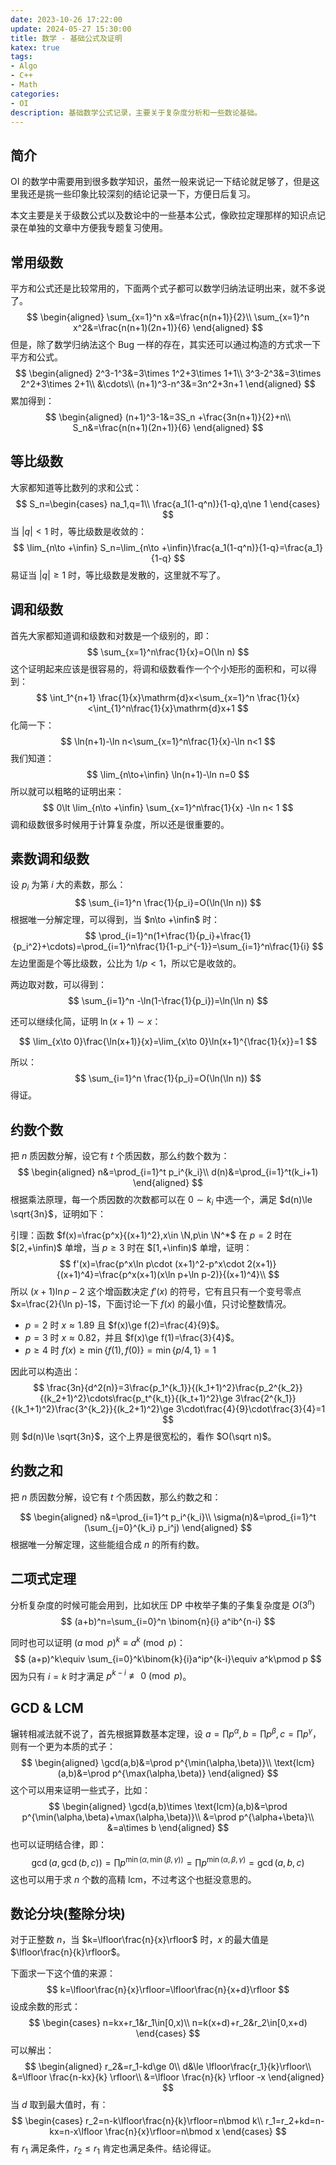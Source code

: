 ```yaml
---
date: 2023-10-26 17:22:00
update: 2024-05-27 15:30:00
title: 数学 - 基础公式及证明
katex: true
tags:
- Algo
- C++
- Math
categories:
- OI
description: 基础数学公式记录，主要关于复杂度分析和一些数论基础。
---
```


## 简介

OI 的数学中需要用到很多数学知识，虽然一般来说记一下结论就足够了，但是这里我还是挑一些印象比较深刻的结论记录一下，方便日后复习。

本文主要是关于级数公式以及数论中的一些基本公式，像欧拉定理那样的知识点记录在单独的文章中方便我专题复习使用。

## 常用级数

平方和公式还是比较常用的，下面两个式子都可以数学归纳法证明出来，就不多说了。
$$
\begin{aligned}
\sum_{x=1}^n x&=\frac{n(n+1)}{2}\\
\sum_{x=1}^n x^2&=\frac{n(n+1)(2n+1)}{6}
\end{aligned}
$$
但是，除了数学归纳法这个 Bug 一样的存在，其实还可以通过构造的方式求一下平方和公式。
$$
\begin{aligned}
2^3-1^3&=3\times 1^2+3\times 1+1\\
3^3-2^3&=3\times 2^2+3\times 2+1\\
&\cdots\\
(n+1)^3-n^3&=3n^2+3n+1
\end{aligned}
$$
累加得到：
$$
\begin{aligned}
(n+1)^3-1&=3S_n +\frac{3n(n+1)}{2}+n\\
S_n&=\frac{n(n+1)(2n+1)}{6}
\end{aligned}
$$

## 等比级数

大家都知道等比数列的求和公式：
$$
S_n=\begin{cases}
na_1,q=1\\
\frac{a_1(1-q^n)}{1-q},q\ne 1
\end{cases}
$$
当 $|q|<1$ 时，等比级数是收敛的：
$$
\lim_{n\to +\infin} S_n=\lim_{n\to +\infin}\frac{a_1(1-q^n)}{1-q}=\frac{a_1}{1-q}
$$
易证当 $|q|\ge 1$ 时，等比级数是发散的，这里就不写了。

## 调和级数

首先大家都知道调和级数和对数是一个级别的，即：
$$
\sum_{x=1}^n\frac{1}{x}=O(\ln n)
$$
这个证明起来应该是很容易的，将调和级数看作一个个小矩形的面积和，可以得到：
$$
\int_1^{n+1} \frac{1}{x}\mathrm{d}x<\sum_{x=1}^n \frac{1}{x}<\int_{1}^n\frac{1}{x}\mathrm{d}x+1
$$
化简一下：
$$
\ln(n+1)-\ln n<\sum_{x=1}^n\frac{1}{x}-\ln n<1
$$
我们知道：
$$
\lim_{n\to+\infin} \ln(n+1)-\ln n=0
$$
所以就可以粗略的证明出来：
$$
0\lt \lim_{n\to +\infin} \sum_{x=1}^n\frac{1}{x} -\ln n< 1
$$
调和级数很多时候用于计算复杂度，所以还是很重要的。

## 素数调和级数

设 $p_i$ 为第 $i$ 大的素数，那么：
$$
\sum_{i=1}^n \frac{1}{p_i}=O(\ln(\ln n))
$$
根据唯一分解定理，可以得到，当 $n\to +\infin$ 时：
$$
\prod_{i=1}^n(1+\frac{1}{p_i}+\frac{1}{p_i^2}+\cdots)=\prod_{i=1}^n\frac{1}{1-p_i^{-1}}=\sum_{i=1}^n\frac{1}{i}
$$
左边里面是个等比级数，公比为 $1/p<1$，所以它是收敛的。

两边取对数，可以得到：
$$
\sum_{i=1}^n -\ln(1-\frac{1}{p_i})=\ln(\ln n)
$$

还可以继续化简，证明 $\ln(x+1)\sim x$：

$$
\lim_{x\to 0}\frac{\ln(x+1)}{x}=\lim_{x\to 0}\ln(x+1)^{\frac{1}{x}}=1
$$

所以：
$$
\sum_{i=1}^n \frac{1}{p_i}=O(\ln(\ln n))
$$
得证。

## 约数个数

把 $n$ 质因数分解，设它有 $t$ 个质因数，那么约数个数为：
$$
\begin{aligned}
n&=\prod_{i=1}^t p_i^{k_i}\\
d(n)&=\prod_{i=1}^t(k_i+1)
\end{aligned}
$$
根据乘法原理，每一个质因数的次数都可以在 $0\sim k_i$ 中选一个，满足 $d(n)\le \sqrt{3n}$，证明如下：

引理：函数 $f(x)=\frac{p^x}{(x+1)^2},x\in \N,p\in \N^*$ 在 $p=2$ 时在 $[2,+\infin)$ 单增，当 $p\ge 3$ 时在 $[1,+\infin)$ 单增，证明：
$$
f'(x)=\frac{p^x\ln p\cdot (x+1)^2-p^x\cdot 2(x+1)}{(x+1)^4}=\frac{p^x(x+1)(x\ln p+\ln p-2)}{(x+1)^4}\\
$$
所以 $(x+1)\ln p-2$ 这个增函数决定 $f'(x)$ 的符号，它有且只有一个变号零点 $x=\frac{2}{\ln p}-1$，下面讨论一下 $f(x)$ 的最小值，只讨论整数情况。

+ $p=2$ 时 $x\approx 1.89$ 且 $f(x)\ge f(2)=\frac{4}{9}$。
+ $p=3$ 时 $x\approx 0.82$，并且 $f(x)\ge f(1)=\frac{3}{4}$。
+ $p\ge 4$ 时 $f(x)\ge \min\{f(1),f(0)\}=\min\{ p/4,1\}=1$

因此可以构造出：
$$
\frac{3n}{d^2(n)}=3\frac{p_1^{k_1}}{(k_1+1)^2}\frac{p_2^{k_2}}{(k_2+1)^2}\cdots\frac{p_t^{k_t}}{(k_t+1)^2}\ge 3\frac{2^{k_1}}{(k_1+1)^2}\frac{3^{k_2}}{(k_2+1)^2}\ge 3\cdot\frac{4}{9}\cdot\frac{3}{4}=1
$$
则 $d(n)\le \sqrt{3n}$，这个上界是很宽松的，看作 $O(\sqrt n)$。

## 约数之和

把 $n$ 质因数分解，设它有 $t$ 个质因数，那么约数之和：

$$
\begin{aligned}
n&=\prod_{i=1}^t p_i^{k_i}\\
\sigma(n)&=\prod_{i=1}^t (\sum_{j=0}^{k_i} p_i^j)
\end{aligned}
$$
根据唯一分解定理，这些能组合成 $n$ 的所有约数。

## 二项式定理

分析复杂度的时候可能会用到，比如状压 DP 中枚举子集的子集复杂度是 $O(3^n)$
$$
(a+b)^n=\sum_{i=0}^n \binom{n}{i} a^ib^{n-i}
$$

同时也可以证明 $(a\bmod p)^k\equiv a^k \pmod p$：
$$
(a+p)^k\equiv \sum_{i=0}^k\binom{k}{i}a^ip^{k-i}\equiv a^k\pmod p
$$
因为只有 $i=k$ 时才满足 $p^{k-i}\not\equiv 0\pmod p$。

## GCD & LCM

辗转相减法就不说了，首先根据算数基本定理，设 $a=\prod p^{\alpha},b=\prod p^{\beta},c=\prod p^{\gamma}$，则有一个更为本质的式子：
$$
\begin{aligned}
\gcd(a,b)&=\prod p^{\min(\alpha,\beta)}\\
\text{lcm}(a,b)&=\prod p^{\max(\alpha,\beta)}
\end{aligned}
$$
这个可以用来证明一些式子，比如：
$$
\begin{aligned}
\gcd(a,b)\times \text{lcm}(a,b)&=\prod p^{\min(\alpha,\beta)+\max(\alpha,\beta)}\\
&=\prod p^{\alpha+\beta}\\
&=a\times b
\end{aligned}
$$
也可以证明结合律，即：
$$
\gcd(a,\gcd(b,c))=\prod p^{\min(\alpha,\min(\beta,\gamma))}=\prod p^{\min(\alpha,\beta,\gamma)}=\gcd(a,b,c)
$$
这也可以用于求 $n$ 个数的高精 $\text{lcm}$，不过考这个也挺没意思的。

## 数论分块(整除分块)

对于正整数 $n$，当 $k=\lfloor\frac{n}{x}\rfloor$ 时，$x$ 的最大值是 $\lfloor\frac{n}{k}\rfloor$。

下面求一下这个值的来源：
$$
k=\lfloor\frac{n}{x}\rfloor=\lfloor\frac{n}{x+d}\rfloor
$$
设成余数的形式：
$$
\begin{cases}
n=kx+r_1&r_1\in[0,x)\\
n=k(x+d)+r_2&r_2\in[0,x+d)
\end{cases}
$$
可以解出：
$$
\begin{aligned}
r_2&=r_1-kd\ge 0\\
d&\le \lfloor\frac{r_1}{k}\rfloor\\
&=\lfloor \frac{n-kx}{k} \rfloor\\
&=\lfloor \frac{n}{k} \rfloor -x
\end{aligned}
$$
当 $d$ 取到最大值时，有：
$$
\begin{cases}
r_2=n-k\lfloor\frac{n}{k}\rfloor=n\bmod k\\
r_1=r_2+kd=n-kx=n-x\lfloor \frac{n}{x}\rfloor=n\bmod x
\end{cases}
$$
有 $r_1$ 满足条件，$r_2\le r_1$ 肯定也满足条件。结论得证。

